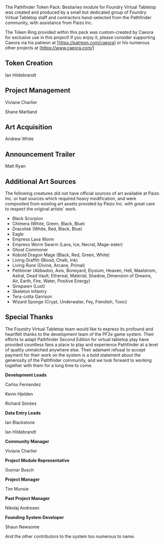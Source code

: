 The Pathfinder Token Pack: Bestiaries module for Foundry Virtual Tabletop was created and produced by a small but dedicated group of Foundry Virtual Tabletop staff and contractors hand-selected from the Pathfinder community, with assistance from Paizo Inc.

The Token Ring provided within this pack was custom-created by Caeora for exclusive use in this project! If you enjoy it, please consider supporting Caeora via his patreon at [https://patreon.com/caeora] or his numerous other projects at [https://www.caeora.com/]
## Token Creation

Ian Hildebrandt

## Project Management

Viviane Charlier

Shane Martland

## Art Acquisition

Andrew White

## Announcement Trailer

Matt Ryan

## Additional Art Sources

The following creatures did not have official sources of art available at Paizo Inc. or had sources which required heavy modification, and were composited from existing art assets provided by Paizo Inc. with great care to respect the original artists' work. 

- Black Scorpion
- Chimera (White, Green, Black, Blue)
- Dracolisk (White, Red, Black, Blue)
- Eagle
- Empress Lava Worm
- Empress Worm Swarm (Lava, Ice, Necral, Mage-eater)
- Ghost Commoner
- Kobold Dragon Mage (Black, Red, Green, White)
- Living Graffiti (Blood, Chalk, Ink)
- Living Rune (Divine, Arcane, Primal)
- Petitioner (Abbadon, Axis, Boneyard, Elysium, Heaven, Hell, Maelstrom, Astral, Dead Vault, Ethereal, Material, Shadow, Dimension of Dreams, Air, Earth, Fire, Water, Positive Energy)
- Sinspawn (Lust)
- Skeleton Infantry
- Tera-cotta Garrison 
- Wizard Sponge (Crypt, Underwater, Fey, Fiendish, Toxic)

## Special Thanks

The Foundry Virtual Tabletop team would like to express its profound and heartfelt thanks to the development team of the PF2e game system. Their efforts to adapt Pathfinder Second Edition for virtual tabletop play have provided countless fans a place to play and experience Pathfinder at a level of quality unmatched anywhere else. Their adamant refusal to accept payment for their work on the system is a bold statement about the generosity of the Pathfinder community, and we look forward to working together with them for a long time to come.

**Development Leads**

Carlos Fernandez

Kevin Hjelden

Richard Simões

**Data Entry Leads**

Ian Blackstone

Ian Hildebrandt

**Community Manager**

Viviane Charlier

**Project Module Representative**

Gunnar Busch

**Project Manager**

Tim Munsie

**Past Project Manager**

Nikolaj Andresen

**Founding System Developer**

Shaun Newsome

And the other contributors to the system too numerous to name.
